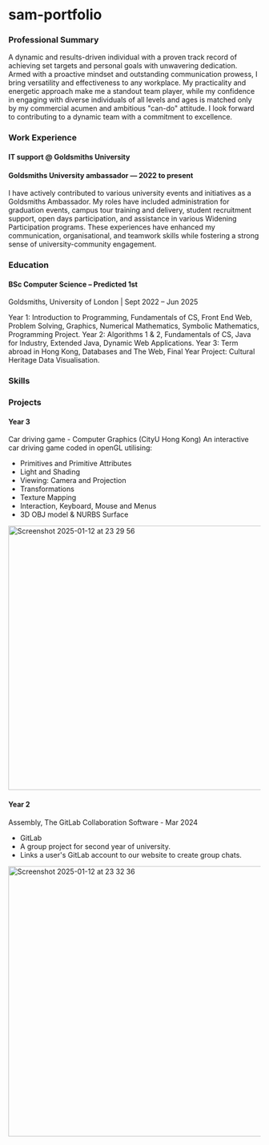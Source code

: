 # sam-portfolio

### Professional Summary
A dynamic and results-driven individual with a proven track record of achieving set targets and personal goals with unwavering dedication. Armed with a proactive mindset and outstanding communication prowess, I bring versatility and effectiveness to any workplace. My practicality and energetic approach make me a standout team player, while my confidence in engaging with diverse individuals of all levels and ages is matched only by my commercial acumen and ambitious "can-do" attitude. I look forward to contributing to a dynamic team with a commitment to excellence.

### Work Experience
#### IT support @ Goldsmiths University

#### Goldsmiths University ambassador — 2022 to present
I have actively contributed to various university events and initiatives as a Goldsmiths Ambassador. My roles have included administration for graduation events, campus tour training and delivery, student recruitment support, open days participation, and assistance in various Widening Participation programs. These experiences have enhanced my communication, organisational, and teamwork skills while fostering a strong sense of university-community engagement.

### Education
#### BSc Computer Science – Predicted 1st
Goldsmiths, University of London | Sept 2022 – Jun 2025

Year 1: Introduction to Programming, Fundamentals of CS, Front End Web, Problem Solving, Graphics, Numerical Mathematics, Symbolic Mathematics, Programming Project.
Year 2: Algorithms 1 & 2, Fundamentals of CS, Java for Industry, Extended Java, Dynamic Web Applications.
Year 3: Term abroad in Hong Kong, Databases and The Web, Final Year Project: Cultural Heritage Data Visualisation.

### Skills

### Projects
#### Year 3
Car driving game - Computer Graphics (CityU Hong Kong)
An interactive car driving game coded in openGL utilising:
- Primitives and Primitive Attributes
- Light and Shading
- Viewing: Camera and Projection
- Transformations
- Texture Mapping
- Interaction, Keyboard, Mouse and Menus
- 3D OBJ model & NURBS Surface
<img width="527" alt="Screenshot 2025-01-12 at 23 29 56" src="https://github.com/user-attachments/assets/847450c2-565f-4a98-8e40-21e47a336e48" />

#### Year 2
Assembly, The GitLab Collaboration Software - Mar 2024

- GitLab
- A group project for second year of university.
- Links a user's GitLab account to our website to create group chats.
<img width="539" alt="Screenshot 2025-01-12 at 23 32 36" src="https://github.com/user-attachments/assets/2b522e26-ddbd-42bd-b8ae-8a78d086f5b6" />

  




